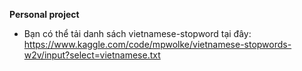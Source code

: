 **Personal project** 
- Bạn có thể tải danh sách vietnamese-stopword tại đây: https://www.kaggle.com/code/mpwolke/vietnamese-stopwords-w2v/input?select=vietnamese.txt
